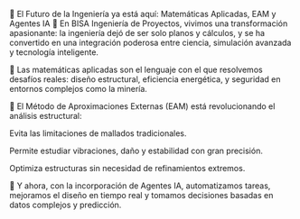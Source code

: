 🚀 El Futuro de la Ingeniería ya está aquí: Matemáticas Aplicadas, EAM y Agentes IA
🔧 En BISA Ingeniería de Proyectos, vivimos una transformación apasionante: la ingeniería dejó de ser solo planos y cálculos, y se ha convertido en una integración poderosa entre ciencia, simulación avanzada y tecnología inteligente.

🧠 Las matemáticas aplicadas son el lenguaje con el que resolvemos desafíos reales: diseño estructural, eficiencia energética, y seguridad en entornos complejos como la minería.

🔷 El Método de Aproximaciones Externas (EAM) está revolucionando el análisis estructural:

Evita las limitaciones de mallados tradicionales.

Permite estudiar vibraciones, daño y estabilidad con gran precisión.

Optimiza estructuras sin necesidad de refinamientos extremos.

🤖 Y ahora, con la incorporación de Agentes IA, automatizamos tareas, mejoramos el diseño en tiempo real y tomamos decisiones basadas en datos complejos y predicción.


